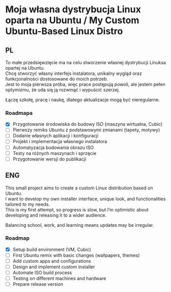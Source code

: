 # Moja własna dystrybucja Linux oparta na Ubuntu / My Custom Ubuntu-Based Linux Distro

## PL

To małe przedsięwzięcie ma na celu stworzenie własnej dystrybucji Linuksa opartej na Ubuntu.  
Chcę stworzyć własny interfejs instalatora, unikalny wygląd oraz funkcjonalności dostosowane do moich potrzeb.  
Jest to moja pierwsza próba, więc prace postępują powoli, ale jestem pełen optymizmu, że uda się ją rozwinąć i wypuścić szerzej.  

Łączę szkołę, pracę i naukę, dlatego aktualizacje mogą być nieregularne.
### Roadmapa

- [X] Przygotowanie środowiska do budowy ISO (maszyna wirtualna, Cubic)  
- [ ] Pierwszy remiks Ubuntu z podstawowymi zmianami (tapety, motywy)  
- [ ] Dodanie własnych aplikacji i konfiguracji  
- [ ] Projekt i implementacja własnego instalatora  
- [ ] Automatyzacja budowania obrazu ISO  
- [ ] Testy na różnych maszynach i sprzęcie  
- [ ] Przygotowanie wersji do publikacji

## ENG

This small project aims to create a custom Linux distribution based on Ubuntu.  
I want to develop my own installer interface, unique look, and functionalities tailored to my needs.  
This is my first attempt, so progress is slow, but I’m optimistic about developing and releasing it to a wider audience.  

Balancing school, work, and learning means updates may be irregular.

### Roadmap

- [X] Setup build environment (VM, Cubic)  
- [ ] First Ubuntu remix with basic changes (wallpapers, themes)  
- [ ] Add custom apps and configurations  
- [ ] Design and implement custom installer  
- [ ] Automate ISO build process  
- [ ] Testing on different machines and hardware  
- [ ] Prepare release version
